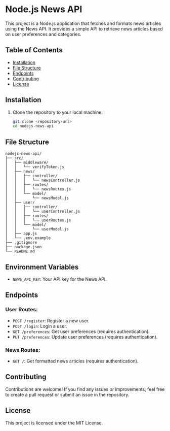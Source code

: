 # Node.js News API

This project is a Node.js application that fetches and formats news articles using the News API. It provides a simple API to retrieve news articles based on user preferences and categories.

## Table of Contents

- [Installation](#installation)
- [File Structure](#file-structure)
- [Endpoints](#endpoints)
- [Contributing](#contributing)
- [License](#license)

## Installation

1. Clone the repository to your local machine:

   ```bash
   git clone <repository-url>
   cd nodejs-news-api

## File Structure
```
nodejs-news-api/
├── src/
│   ├── middleware/
│   │   └── verifyToken.js
│   ├── news/
│   │   ├── controller/
│   │   │   └── newsController.js
│   │   ├── routes/
│   │   │   └── newsRoutes.js
│   │   └── model/
│   │       └── newsModel.js
│   ├── user/
│   │   ├── controller/
│   │   │   └── userController.js
│   │   ├── routes/
│   │   │   └── userRoutes.js
│   │   └── model/
│   │       └── userModel.js
│   ├── app.js
│   └── .env.example
├── .gitignore
├── package.json
└── README.md
```

## Environment Variables

- `NEWS_API_KEY`: Your API key for the News API.

## Endpoints

### User Routes:

- `POST /register`: Register a new user.
- `POST /login`: Login a user.
- `GET /preferences`: Get user preferences (requires authentication).
- `PUT /preferences`: Update user preferences (requires authentication).

### News Routes:

- `GET /`: Get formatted news articles (requires authentication).

## Contributing

Contributions are welcome! If you find any issues or improvements, feel free to create a pull request or submit an issue in the repository.

## License

This project is licensed under the MIT License.
